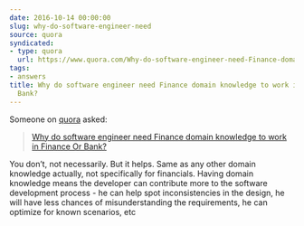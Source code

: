 ```yaml
---
date: 2016-10-14 00:00:00
slug: why-do-software-engineer-need
source: quora
syndicated:
- type: quora
  url: https://www.quora.com/Why-do-software-engineer-need-Finance-domain-knowledge-to-work-in-Finance-Or-Bank/answer/Roy-Tang
tags:
- answers
title: Why do software engineer need Finance domain knowledge to work in Finance Or
  Bank?
---
```


Someone on [quora](https://quora.com) asked:

> [Why do software engineer need Finance domain knowledge to work in Finance Or Bank?](https://www.quora.com/Why-do-software-engineer-need-Finance-domain-knowledge-to-work-in-Finance-Or-Bank/answer/Roy-Tang)


You don’t, not necessarily. But it helps. Same as any other domain knowledge actually, not specifically for financials. Having domain knowledge means the developer can contribute more to the software development process - he can help spot inconsistencies in the design, he will have less chances of misunderstanding the requirements, he can optimize for known scenarios, etc